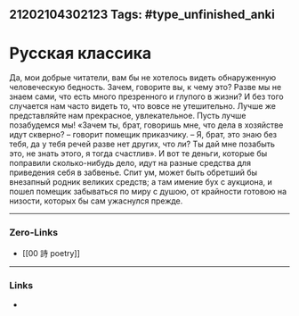 21202104302123
Tags: #type_unfinished_anki 
---
# Русская классика

Да, мои добрые читатели, вам бы не хотелось видеть обнаруженную человеческую бедность. Зачем, говорите вы, к чему это? Разве мы не знаем сами, что есть много презренного и глупого в жизни? И без того случается нам часто видеть то, что вовсе не утешительно. Лучше же представляйте нам прекрасное, увлекательное. Пусть лучше позабудемся мы! «Зачем ты, брат, говоришь мне, что дела в хозяйстве идут скверно? – говорит помещик приказчику. – Я, брат, это знаю без тебя, да у тебя речей разве нет других, что ли? Ты дай мне позабыть это, не знать этого, я тогда счастлив». И вот те деньги, которые бы поправили сколько-нибудь дело, идут на разные средства для приведения себя в забвенье. Спит ум, может быть обретший бы внезапный родник великих средств; а там имение бух с аукциона, и пошел помещик забываться по миру с душою, от крайности готовою на низости, которых бы сам ужаснулся прежде.

---
### Zero-Links
- [[00 詩 poetry]]
---
### Links
-